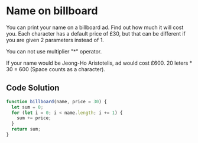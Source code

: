 # Name on billboard

You can print your name on a billboard ad. Find out how much it will cost you. Each character has a default price of £30, but that can be different if you are given 2 parameters instead of 1.

You can not use multiplier "*" operator.

If your name would be Jeong-Ho Aristotelis, ad would cost £600. 20 leters * 30 = 600 (Space counts as a character).



## Code Solution

```js
function billboard(name, price = 30) {
  let sum = 0;
  for (let i = 0; i < name.length; i += 1) {
    sum += price;
  }
  return sum;
}

```